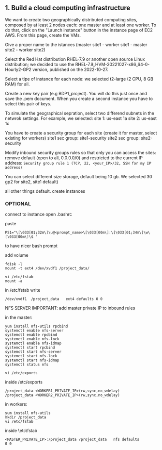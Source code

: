 ## 1. Build a cloud computing infrastructure 
We want to create two geographically distributed computing sites, composed by at least 2 nodes each: one master and at least one worker. To do that, click on the "Launch instance" button in the instance page of EC2 AWS. From this page, create the VMs.

Give a proper name to the istances (master site1 - worker site1 - master site2 - worker site2)

Select the Red Hat distribution RHEL-7.9 or another open source Linux distribution; we decided to use the RHEL-7.9_HVM-20221027-x86_64-0-Hourly2-GP2 version, published on the 2022-10-27. 

Select a tipe of instance for each node: we selected t2-large (2 CPU, 8 GB RAM) for all.

Create a new key pair (e.g BDP1_project). You will do this just once and save the .pem document. When you create a second instance you have to select this pair of keys. 

To simulate the geographical sepration, select two differend subnets in the netwrok settings. For example, we selected:
site 1: us-east 1a
site 2: us-east 1c

You have to create a security group for each site (create it for master, select existing for workers)
site1 sec group: site1-security
site2 sec group: site2-security

Modify inbound security groups rules so that only you can access the sites: 
remove default (open to all, 0.0.0.0/0) and restricted to the current IP address:
```Security group rule 1 (TCP, 22, <your_IP>/32, SSH for my IP address)```

You can select different size storage, default being 10 gb. We selected 30 gp2 for site2, site1 default)

all other things default. create instances

### OPTIONAL

connect to instance
open .bashrc

paste 
```
PS1="\[\033[01;32m\]\u@<prompt_name>\[\033[00m\]:\[\033[01;34m\]\w\[\033[00m\]\$ "
```
to have nicer bash prompt




add volume
```
fdisk -l
mount -t ext4 /dev/xvdf1 /project_data/

vi /etc/fstab
mount -a
```

in /etc/fstab write
```
/dev/xvdf1	/project_data	ext4 defaults 0 0
```

NFS SERVER
IMPORTANT: add master private IP to inbound rules

in the master:
```
yum install nfs-utils rpcbind
systemctl enable nfs-server
systemctl enable rpcbind
systemctl enable nfs-lock
systemctl enable nfs-idmap
systemctl start rpcbind
systemctl start nfs-server
systemctl start nfs-lock
systemctl start nfs-idmap
systemctl status nfs

vi /etc/exports
```

inside /etc/exports
```
/project_data <WORKER1_PRIVATE_IP>(rw,sync,no_wdelay)
/project_data <WORKER2_PRIVATE_IP>(rw,sync,no_wdelay)
```

in workers:

```
yum install nfs-utils
mkdir /project_data
vi /etc/fstab
```

inside \etc\fstab
```
<MASTER_PRIVATE_IP>:/project_data /project_data   nfs defaults        0 0
```
